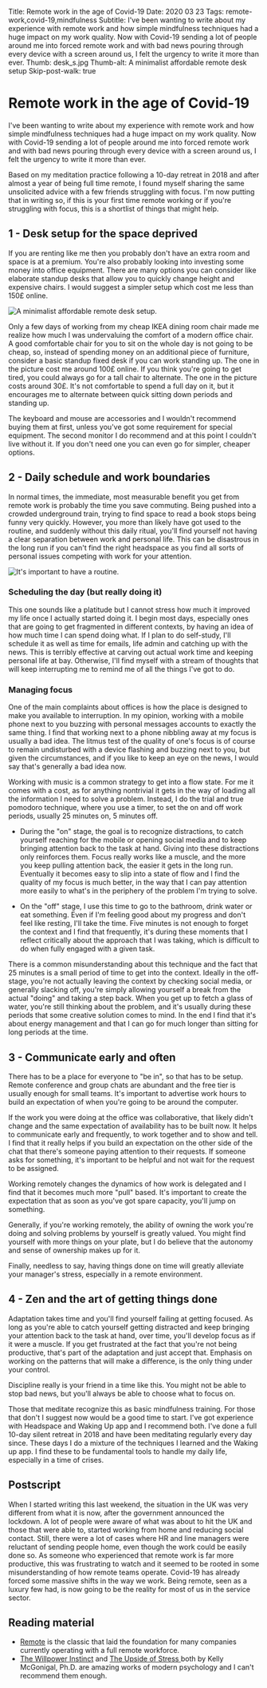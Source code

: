 Title: Remote work in the age of Covid-19
Date: 2020 03 23
Tags: remote-work,covid-19,mindfulness
Subtitle: I've been wanting to write about my experience with remote work and how simple mindfulness techniques had a huge impact on my work quality. Now with Covid-19 sending a lot of people around me into forced remote work and with bad news pouring through every device with a screen around us, I felt the urgency to write it more than ever.
Thumb: desk_s.jpg
Thumb-alt: A minimalist affordable remote desk setup
Skip-post-walk: true

# Remote work in the age of Covid-19

I've been wanting to write about my experience with remote work and how simple mindfulness techniques had a huge impact on my work quality. Now with Covid-19 sending a lot of people around me into forced remote work and with bad news pouring through every device with a screen around us, I felt the urgency to write it more than ever.

Based on my meditation practice following a 10-day retreat in 2018 and after almost a year of being full time remote, I found myself sharing the same unsolicited advice with a few friends struggling with focus. I'm now putting that in writing so, if this is your first time remote working or if you're struggling with focus, this is a shortlist of things that might help.

## 1 - Desk setup for the space deprived

If you are renting like me then you probably don't have an extra room and space is at a premium. You're also probably looking into investing some money into office equipment. There are many options you can consider like elaborate standup desks that allow you to quickly change height and expensive chairs. I would suggest a simpler setup which cost me less than 150£ online.

![A minimalist affordable remote desk setup.](assets/img/remote-work/desk_s.jpg "A minimalist affordable remote desk setup, complete with a cat holder.")

Only a few days of working from my cheap IKEA dining room chair made me realize how much I was undervaluing the comfort of a modern office chair. A good comfortable chair for you to sit on the whole day is not going to be cheap, so, instead of spending money on an additional piece of furniture, consider a basic standup fixed desk if you can work standing up. The one in the picture cost me around 100£ online. If you think you're going to get tired, you could always go for a tall chair to alternate. The one in the picture costs around 30£. It's not comfortable to spend a full day on it, but it encourages me to alternate between quick sitting down periods and standing up.

The keyboard and mouse are accessories and I wouldn't recommend buying them at first, unless you've got some requirement for special equipment. The second monitor I do recommend and at this point I couldn't live without it. If you don't need one you can even go for simpler, cheaper options.


## 2 - Daily schedule and work boundaries

In normal times, the immediate, most measurable benefit you get from remote work is probably the time you save commuting. Being pushed into a crowded underground train, trying to find space to read a book stops being funny very quickly. However, you more than likely have got used to the routine, and suddenly without this daily ritual, you'll find yourself not having a clear separation between work and personal life. This can be disastrous in the long run if you can't find the right headspace as you find all sorts of personal issues competing with work for your attention.

![It's important to have a routine.](assets/img/remote-work/routine.jpg "It's important to have a routine.")

### Scheduling the day (but really doing it)

This one sounds like a platitude but I cannot stress how much it improved my life once I actually started doing it. I begin most days, especially ones that are going to get fragmented in different contexts, by having an idea of how much time I can spend doing what. If I plan to do self-study, I'll schedule it as well as time for emails, life admin and catching up with the news. This is terribly effective at carving out actual work time and keeping personal life at bay. Otherwise, I'll find myself with a stream of thoughts that will keep interrupting me to remind me of all the things I've got to do.

### Managing focus

One of the main complaints about offices is how the place is designed to make you available to interruption. In my opinion, working with a mobile phone next to you buzzing with personal messages accounts to exactly the same thing. I find that working next to a phone nibbling away at my focus is usually a bad idea. The litmus test of the quality of one's focus is of course to remain undisturbed with a device flashing and buzzing next to you, but given the circumstances, and if you like to keep an eye on the news, I would say that's generally a bad idea now.

Working with music is a common strategy to get into a flow state. For me it comes with a cost, as for anything nontrivial it gets in the way of loading all the information I need to solve a problem. Instead, I do the trial and true pomodoro technique, where you use a timer, to set the on and off work periods, usually 25 minutes on, 5 minutes off.

- During the "on" stage, the goal is to recognize distractions, to catch yourself reaching for the mobile or opening social media and to keep bringing attention back to the task at hand. Giving into these distractions only reinforces them. Focus really works like a muscle, and the more you keep pulling attention back, the easier it gets in the long run. Eventually it becomes easy to slip into a state of flow and I find the quality of my focus is much better, in the way that I can pay attention more easily to what's in the periphery of the problem I'm trying to solve.

- On the "off" stage, I use this time to go to the bathroom, drink water or eat something. Even if I'm feeling good about my progress and don't feel like resting, I'll take the time. Five minutes is not enough to forget the context and I find that frequently, it's during these moments that I reflect critically about the approach that I was taking, which is difficult to do when fully engaged with a given task.

There is a common misunderstanding about this technique and the fact that 25 minutes is a small period of time to get into the context. Ideally in the off-stage, you're not actually leaving the context by checking social media, or generally slacking off, you're simply allowing yourself a break from the actual "doing" and taking a step back. When you get up to fetch a glass of water, you're still thinking about the problem, and it's usually during these periods that some creative solution comes to mind. In the end I find that it's about energy management and that I can go for much longer than sitting for long periods at the time.

## 3 - Communicate early and often

There has to be a place for everyone to "be in", so that has to be setup. Remote conference and group chats are abundant and the free tier is usually enough for small teams. It's important to advertise work hours to build an expectation of when you're going to be around the computer.

If the work you were doing at the office was collaborative, that likely didn't change and the same expectation of availability has to be built now. It helps to communicate early and frequently, to work together and to show and tell. I find that it really helps if you build an expectation on the other side of the chat that there's someone paying attention to their requests. If someone asks for something, it's important to be helpful and not wait for the request to be assigned.

Working remotely changes the dynamics of how work is delegated and I find that it becomes much more "pull" based. It's important to create the expectation that as soon as you've got spare capacity, you'll jump on something.

Generally, if you're working remotely, the ability of owning the work you're doing and solving problems by yourself is greatly valued. You might find yourself with more things on your plate, but I do believe that the autonomy and sense of ownership makes up for it.

Finally, needless to say, having things done on time will greatly alleviate your manager's stress, especially in a remote environment.

## 4 - Zen and the art of getting things done

Adaptation takes time and you'll find yourself failing at getting focused. As long as you're able to catch yourself getting distracted and keep bringing your attention back to the task at hand, over time, you'll develop focus as if it were a muscle. If you get frustrated at the fact that you're not being productive, that's part of the adaptation and just accept that. Emphasis on working on the patterns that will make a difference, is the only thing under your control.

Discipline really is your friend in a time like this. You might not be able to stop bad news, but you'll always be able to choose what to focus on.

Those that meditate recognize this as basic mindfulness training. For those that don't I suggest now would be a good time to start. I've got experience with Headspace and Waking Up app and I recommend both. I've done a full 10-day silent retreat in 2018 and have been meditating regularly every day since. These days I do a mixture of the techniques I learned and the Waking up app. I find these to be fundamental tools to handle my daily life, especially in a time of crises.

## Postscript

When I started writing this last weekend, the situation in the UK was very different from what it is now, after the government announced the lockdown. A lot of people were aware of what was about to hit the UK and those that were able to, started working from home and reducing social contact. Still, there were a lot of cases where HR and line managers were reluctant of sending people home, even though the work could be easily done so. As someone who experienced that remote work is far more productive, this was frustrating to watch and it seemed to be rooted in some misunderstanding of how remote teams operate. Covid-19 has already forced some massive shifts in the way we work. Being remote, seen as a luxury few had, is now going to be the reality for most of us in the service sector.

## Reading material

- [Remote](https://basecamp.com/books/remote) is the classic that laid the foundation for many companies currently operating with a full remote workforce.
- [The Willpower Instinct](https://www.goodreads.com/book/show/10865206-the-willpower-instinct) and
[ The Upside of Stress ](https://www.goodreads.com/book/show/23281639-the-upside-of-stress)
both by Kelly McGonigal, Ph.D. are amazing works of modern psychology and I can't recommend them enough.
